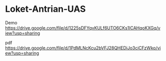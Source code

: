 # Loket-Antrian-UAS

Demo https://drive.google.com/file/d/1225sDFYqvKULf6UTO6CKs1ICAHqoKXGq/view?usp=sharing 

pdf https://drive.google.com/file/d/1PdMLNcKcu2bVFJ28QHEDiJo3ciCFzWko/view?usp=sharing

